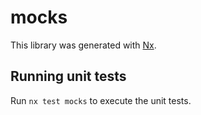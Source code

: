 # mocks

This library was generated with [Nx](https://nx.dev).

## Running unit tests

Run `nx test mocks` to execute the unit tests.
